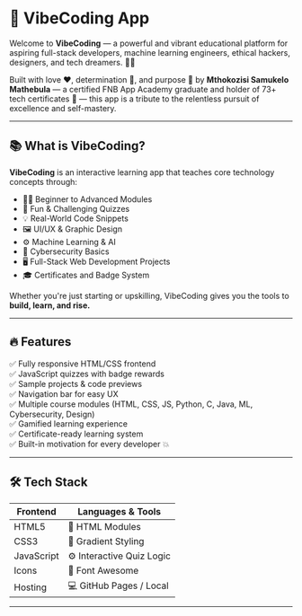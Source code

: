 # 🌟 VibeCoding App

Welcome to **VibeCoding** — a powerful and vibrant educational platform for aspiring full-stack developers, machine learning engineers, ethical hackers, designers, and tech dreamers. 🚀💡

Built with love ❤️, determination 💪, and purpose 🎯 by **Mthokozisi Samukelo Mathebula** — a certified FNB App Academy graduate and holder of 73+ tech certificates 🏅 — this app is a tribute to the relentless pursuit of excellence and self-mastery. 

---

## 📚 What is VibeCoding?

**VibeCoding** is an interactive learning app that teaches core technology concepts through:

- 👨‍🏫 Beginner to Advanced Modules  
- 🧠 Fun & Challenging Quizzes  
- 💡 Real-World Code Snippets  
- 🖼️ UI/UX & Graphic Design  
- ⚙️ Machine Learning & AI  
- 🔐 Cybersecurity Basics  
- 🖥️ Full-Stack Web Development Projects  
- 🎓 Certificates and Badge System

Whether you're just starting or upskilling, VibeCoding gives you the tools to **build, learn, and rise.**

---

## 🔥 Features

✅ Fully responsive HTML/CSS frontend  
✅ JavaScript quizzes with badge rewards  
✅ Sample projects & code previews  
✅ Navigation bar for easy UX  
✅ Multiple course modules (HTML, CSS, JS, Python, C, Java, ML, Cybersecurity, Design)  
✅ Gamified learning experience  
✅ Certificate-ready learning system  
✅ Built-in motivation for every developer 💥  

---

## 🛠️ Tech Stack

| Frontend         | Languages & Tools     |
|------------------|------------------------|
| HTML5            | 🧾 HTML Modules         |
| CSS3             | 🎨 Gradient Styling     |
| JavaScript       | ⚙️ Interactive Quiz Logic |
| Icons            | 🎯 Font Awesome         |
| Hosting          | 💻 GitHub Pages / Local |

---

